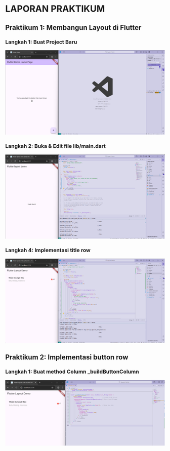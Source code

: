 # LAPORAN PRAKTIKUM

## Praktikum 1: Membangun Layout di Flutter 
### Langkah 1: Buat Project Baru
  ![new_flutter](images/01.png)

### Langkah 2: Buka & Edit file lib/main.dart
  ![open_file](images/02.png)

### Langkah 4: Implementasi title row
  ![title_row](images/03.png)

## Praktikum 2: Implementasi button row
### Langkah 1: Buat method Column _buildButtonColumn
  ![button_row](images/04.png)